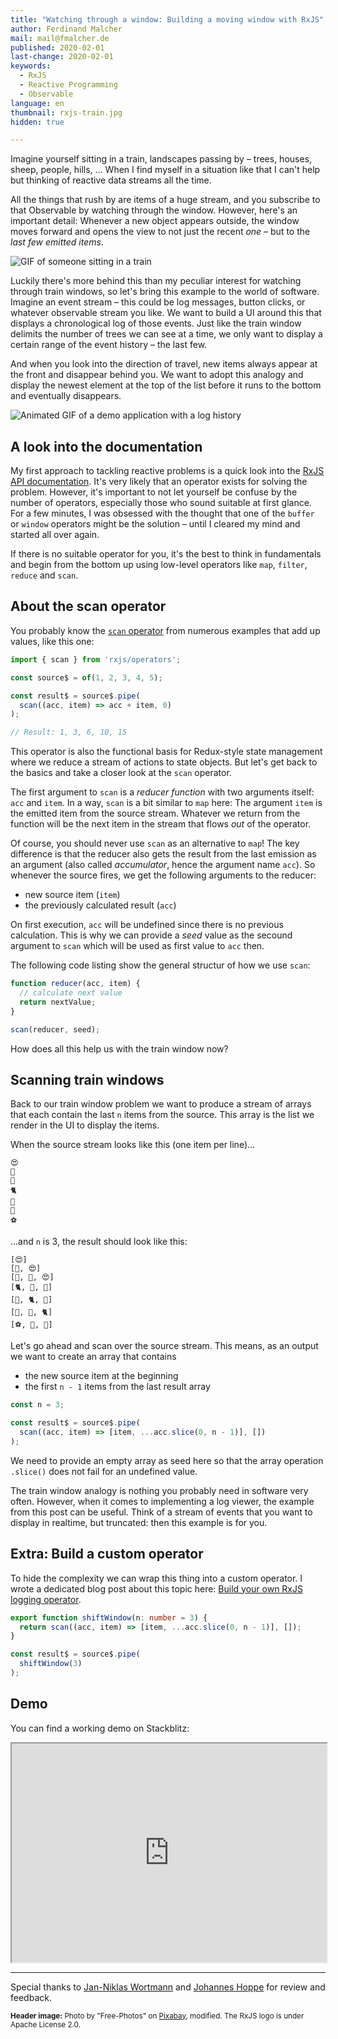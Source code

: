 ```yaml
---
title: "Watching through a window: Building a moving window with RxJS"
author: Ferdinand Malcher
mail: mail@fmalcher.de
published: 2020-02-01
last-change: 2020-02-01
keywords:
  - RxJS
  - Reactive Programming
  - Observable
language: en
thumbnail: rxjs-train.jpg
hidden: true

---
```


Imagine yourself sitting in a train, landscapes passing by – trees, houses, sheep, people, hills, ...
When I find myself in a situation like that I can't help but thinking of reactive data streams all the time.

All the things that rush by are items of a huge stream, and you subscribe to that Observable by watching through the window.
However, here's an important detail: Whenever a new object appears outside, the window moves forward and opens the view to not just the recent *one* – but to the *last few emitted items*.

![GIF of someone sitting in a train](train.gif)

Luckily there's more behind this than my peculiar interest for watching through train windows, so let's bring this example to the world of software.
Imagine an event stream – this could be log messages, button clicks, or whatever observable stream you like.
We want to build a UI around this that displays a chronological log of those events.
Just like the train window delimits the number of trees we can see at a time, we only want to display a certain range of the event history – the last few.

And when you look into the direction of travel, new items always appear at the front and disappear behind you. We want to adopt this analogy and display the newest element at the top of the list before it runs to the bottom and eventually disappears.

![Animated GIF of a demo application with a log history](loghistory.gif)


## A look into the documentation

My first approach to tackling reactive problems is a quick look into the [RxJS API documentation](https://rxjs.dev/api).
It's very likely that an operator exists for solving the problem.
However, it's important to not let yourself be confuse by the number of operators, especially those who sound suitable at first glance.
For a few minutes, I was obsessed with the thought that one of the `buffer` or `window` operators might be the solution – until I cleared my mind and started all over again.

If there is no suitable operator for you, it's the best to think in fundamentals and begin from the bottom up using low-level operators like `map`, `filter`, `reduce` and `scan`.

## About the scan operator

You probably know the [`scan` operator](https://rxjs.dev/api/operators/scan) from numerous examples that add up values, like this one:

```ts
import { scan } from 'rxjs/operators';

const source$ = of(1, 2, 3, 4, 5);

const result$ = source$.pipe(
  scan((acc, item) => acc + item, 0)
);

// Result: 1, 3, 6, 10, 15
```

This operator is also the functional basis for Redux-style state management where we reduce a stream of actions to state objects.
But let's get back to the basics and take a closer look at the `scan` operator.

The first argument to `scan` is a *reducer function* with two arguments itself: `acc` and `item`.
In a way, `scan` is a bit similar to `map` here:
The argument `item` is the emitted item from the source stream. Whatever we return from the function will be the next item in the stream that flows *out* of the operator.

Of course, you should never use `scan` as an alternative to `map`!
The key difference is that the reducer also gets the result from the last emission as an argument (also called *accumulator*, hence the argument name `acc`).
So whenever the source fires, we get the following arguments to the reducer:

- new source item (`item`)
- the previously calculated result (`acc`)

On first execution, `acc` will be undefined since there is no previous calculation.
This is why we can provide a *seed* value as the secound argument to `scan` which will be used as first value to `acc` then.

The following code listing show the general structur of how we use `scan`:

```ts
function reducer(acc, item) {
  // calculate next value
  return nextValue;
}

scan(reducer, seed);
```

How does all this help us with the train window now?

## Scanning train windows

Back to our train window problem we want to produce a stream of arrays that each contain the last `n` items from the source.
This array is the list we render in the UI to display the items.

When the source stream looks like this (one item per line)...

```
😍
🦊
🍓
🐈
🍕
🐙
⚽️
```

...and `n` is 3, the result should look like this:

```
[😍]
[🦊, 😍]
[🍓, 🦊, 😍]
[🐈, 🍓, 🦊]
[🍕, 🐈, 🍓]
[🐙, 🍕, 🐈]
[⚽️, 🐙, 🍕]
```


Let's go ahead and scan over the source stream.
This means, as an output we want to create an array that contains
- the new source item at the beginning
- the first `n - 1` items from the last result array


```ts
const n = 3;

const result$ = source$.pipe(
  scan((acc, item) => [item, ...acc.slice(0, n - 1)], [])
);
```

We need to provide an empty array as seed here so that the array operation `.slice()` does not fail for an undefined value.

The train window analogy is nothing you probably need in software very often.
However, when it comes to implementing a log viewer, the example from this post can be useful.
Think of a stream of events that you want to display in realtime, but truncated: then this example is for you.


## Extra: Build a custom operator

To hide the complexity we can wrap this thing into a custom operator.
I wrote a dedicated blog post about this topic here: [Build your own RxJS logging operator](https://angular.schule/blog/2018-02-rxjs-own-log-operator).

```ts
export function shiftWindow(n: number = 3) {
  return scan((acc, item) => [item, ...acc.slice(0, n - 1)], []);
}
```

```ts
const result$ = source$.pipe(
  shiftWindow(3)
);
```



## Demo

You can find a working demo on Stackblitz:

<iframe style="width:100%; height: 25em" src="https://stackblitz.com/edit/angular-train-window?ctl=1&embed=1&file=src/app/app.component.ts"></iframe>


-------

Special thanks to [Jan-Niklas Wortmann](https://twitter.com/niklas_wortmann) and [Johannes Hoppe](https://twitter.com/JohannesHoppe) for review and feedback.


<small>**Header image:** Photo by "Free-Photos" on <a href="https://pixabay.com/de/photos/zug-wagen-fenster-eisenbahn-569323/">Pixabay</a>, modified. The RxJS logo is under Apache License 2.0.
</small>